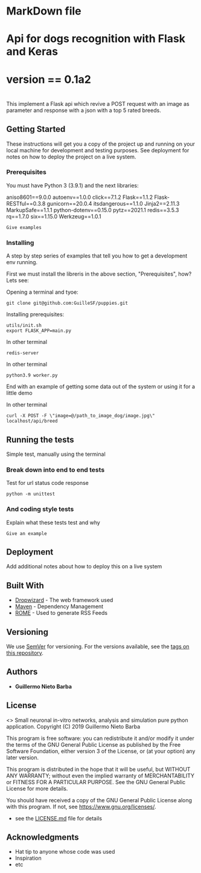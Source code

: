 # MarkDown file
# Api for dogs recognition with Flask and Keras
# version == 0.1a2
#


This implement a Flask api which revive a POST request with an image as parameter and response with a json with a top 5 rated breeds.

## Getting Started

These instructions will get you a copy of the project up and running on your local machine for development and testing purposes. See deployment for notes on how to deploy the project on a live system.

### Prerequisites

You must have Python 3 (3.9.1) and the next libraries:

aniso8601==9.0.0
autoenv==1.0.0
click==7.1.2
Flask==1.1.2
Flask-RESTful==0.3.8
gunicorn==20.0.4
itsdangerous==1.1.0
Jinja2==2.11.3
MarkupSafe==1.1.1
python-dotenv==0.15.0
pytz==2021.1
redis==3.5.3
rq==1.7.0
six==1.15.0
Werkzeug==1.0.1


```
Give examples
```

### Installing

A step by step series of examples that tell you how to get a development env running.

First we must install the libreris in the above section, "Prerequisites", how? Lets see:

Opening a terminal and tyoe:

```
git clone git@github.com:GuilleSF/puppies.git
```
Installing prerequisites:

```
utils/init.sh
export FLASK_APP=main.py
```
In other terminal

```
redis-server
```

In other terminal

```
python3.9 worker.py
```

End with an example of getting some data out of the system or using it for a little demo

In other terminal

```
curl -X POST -F \"image=@/path_to_image_dog/image.jpg\" localhost/api/breed
```

## Running the tests

Simple test, manually using the terminal

### Break down into end to end tests
Test for url status code response

```
python -m unittest
```

### And coding style tests

Explain what these tests test and why

```
Give an example
```

## Deployment

Add additional notes about how to deploy this on a live system

## Built With

* [Dropwizard](http://www.dropwizard.io/1.0.2/docs/) - The web framework used
* [Maven](https://maven.apache.org/) - Dependency Management
* [ROME](https://rometools.github.io/rome/) - Used to generate RSS Feeds

## Versioning

We use [SemVer](http://semver.org/) for versioning. For the versions available, see the [tags on this repository](https://github.com/your/project/tags). 

## Authors

* **Guillermo Nieto Barba** 



## License


<<Neuronal Network App>> Small neuronal in-vitro networks, analysis and simulation pure python application.
Copyright (C) 2019  Guillermo Nieto Barba

This program is free software: you can redistribute it and/or modify
it under the terms of the GNU General Public License as published by
the Free Software Foundation, either version 3 of the License, or
(at your option) any later version.

This program is distributed in the hope that it will be useful,
but WITHOUT ANY WARRANTY; without even the implied warranty of
MERCHANTABILITY or FITNESS FOR A PARTICULAR PURPOSE.  See the
GNU General Public License for more details.

You should have received a copy of the GNU General Public License
along with this program.  If not, see <https://www.gnu.org/licenses/>.

 - see the [LICENSE.md](LICENSE.md) file for details

## Acknowledgments

* Hat tip to anyone whose code was used
* Inspiration
* etc
